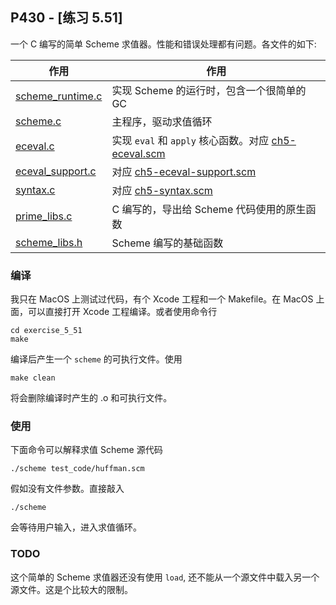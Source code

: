 ## P430 - [练习 5.51]

一个 C 编写的简单 Scheme 求值器。性能和错误处理都有问题。各文件的如下:

| 作用                                    | 作用                  |
|----------------------------------------|-----------------------|
| [scheme_runtime.c](./scheme_runtime.c) | 实现 Scheme 的运行时，包含一个很简单的 GC |
| [scheme.c](./scheme.c)                 | 主程序，驱动求值循环                    |
| [eceval.c](./eceval.c)                 | 实现 `eval` 和 `apply` 核心函数。对应 [ch5-eceval.scm](../ch5-eceval.scm)|
| [eceval_support.c](./eceval_support.c) | 对应 [ch5-eceval-support.scm](../ch5-eceval-support.scm)|
| [syntax.c](./syntax.c)                 | 对应 [ch5-syntax.scm](../ch5-syntax.scm)                |
| [prime_libs.c](./prime_libs.c)         | C 编写的，导出给 Scheme 代码使用的原生函数                    |
| [scheme_libs.h](./scheme_libs.h)       | Scheme 编写的基础函数                                     |

### 编译

我只在 MacOS 上测试过代码，有个 Xcode 工程和一个 Makefile。在 MacOS 上面，可以直接打开 Xcode 工程编译。或者使用命令行

```
cd exercise_5_51
make
```

编译后产生一个 `scheme` 的可执行文件。使用

```
make clean
```
将会删除编译时产生的 .o 和可执行文件。

### 使用

下面命令可以解释求值 Scheme 源代码

```
./scheme test_code/huffman.scm
```

假如没有文件参数。直接敲入

```
./scheme
```

会等待用户输入，进入求值循环。

### TODO

这个简单的 Scheme 求值器还没有使用 `load`, 还不能从一个源文件中载入另一个源文件。这是个比较大的限制。



